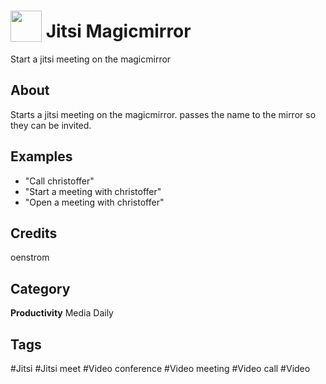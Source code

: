 # <img src="https://raw.githack.com/FortAwesome/Font-Awesome/master/svgs/solid/video.svg" card_color="#1D76BA" width="50" height="50" style="vertical-align:bottom"/> Jitsi Magicmirror
Start a jitsi meeting on the magicmirror

## About
Starts a jitsi meeting on the magicmirror. passes the name to the mirror so they can be invited.

## Examples
* "Call christoffer"
* "Start a meeting with christoffer"
* "Open a meeting with christoffer"

## Credits
oenstrom

## Category
**Productivity**
Media
Daily

## Tags
#Jitsi
#Jitsi meet
#Video conference
#Video meeting
#Video call
#Video

